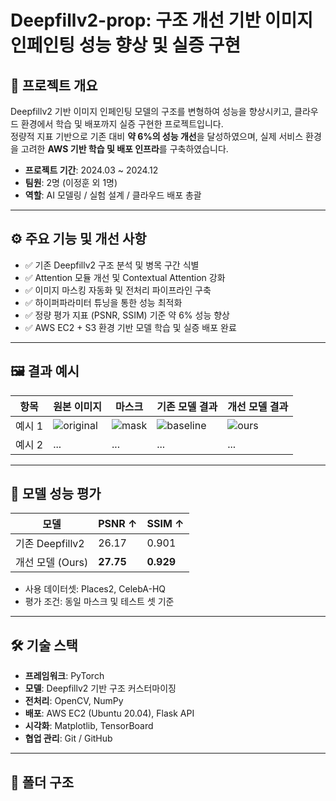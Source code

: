 # Deepfillv2-prop: 구조 개선 기반 이미지 인페인팅 성능 향상 및 실증 구현

## 📌 프로젝트 개요

Deepfillv2 기반 이미지 인페인팅 모델의 구조를 변형하여 성능을 향상시키고, 클라우드 환경에서 학습 및 배포까지 실증 구현한 프로젝트입니다.  
정량적 지표 기반으로 기존 대비 **약 6%의 성능 개선**을 달성하였으며, 실제 서비스 환경을 고려한 **AWS 기반 학습 및 배포 인프라**를 구축하였습니다.

- **프로젝트 기간**: 2024.03 ~ 2024.12
- **팀원**: 2명 (이정훈 외 1명)
- **역할**: AI 모델링 / 실험 설계 / 클라우드 배포 총괄

---

## ⚙️ 주요 기능 및 개선 사항

- ✅ 기존 Deepfillv2 구조 분석 및 병목 구간 식별
- ✅ Attention 모듈 개선 및 Contextual Attention 강화
- ✅ 이미지 마스킹 자동화 및 전처리 파이프라인 구축
- ✅ 하이퍼파라미터 튜닝을 통한 성능 최적화
- ✅ 정량 평가 지표 (PSNR, SSIM) 기준 약 6% 성능 향상
- ✅ AWS EC2 + S3 환경 기반 모델 학습 및 실증 배포 완료

---

## 🖼️ 결과 예시

| 항목         | 원본 이미지 | 마스크 | 기존 모델 결과 | 개선 모델 결과 |
|--------------|--------------|--------|----------------|----------------|
| 예시 1       | ![original](results/example1_original.png) | ![mask](results/example1_mask.png) | ![baseline](results/example1_baseline.png) | ![ours](results/example1_ours.png) |
| 예시 2       | ... | ... | ... | ... |

---

## 🧪 모델 성능 평가

| 모델 | PSNR ↑ | SSIM ↑ |
|------|--------|--------|
| 기존 Deepfillv2 | 26.17 | 0.901 |
| 개선 모델 (Ours) | **27.75** | **0.929** |

- 사용 데이터셋: Places2, CelebA-HQ
- 평가 조건: 동일 마스크 및 테스트 셋 기준

---

## 🛠️ 기술 스택

- **프레임워크**: PyTorch
- **모델**: Deepfillv2 기반 구조 커스터마이징
- **전처리**: OpenCV, NumPy
- **배포**: AWS EC2 (Ubuntu 20.04), Flask API
- **시각화**: Matplotlib, TensorBoard
- **협업 관리**: Git / GitHub

---

## 📁 폴더 구조

